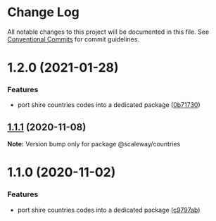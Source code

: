# Change Log

All notable changes to this project will be documented in this file.
See [Conventional Commits](https://conventionalcommits.org) for commit guidelines.

# 1.2.0 (2021-01-28)


### Features

* port shire countries codes into a dedicated package ([0b71730](https://github.com/scaleway/scaleway-lib/commit/0b71730875f0d98d06915111df18db06640a573f))





## [1.1.1](https://github.com/scaleway/scaleway-lib/compare/@scaleway/countries@1.1.0...@scaleway/countries@1.1.1) (2020-11-08)

**Note:** Version bump only for package @scaleway/countries





# 1.1.0 (2020-11-02)


### Features

* port shire countries codes into a dedicated package ([c9797ab](https://github.com/scaleway/scaleway-lib/commit/c9797ab039461e78357f7e48da0ec3916ff9f334))
